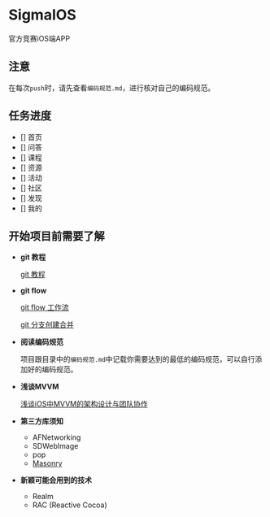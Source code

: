 # SigmaIOS
官方竞赛iOS端APP



## 注意

在每次`push`时，请先查看`编码规范.md`，进行核对自己的编码规范。



## 任务进度

- [] 首页
- [] 问答
- [] 课程
- [] 资源
- [] 活动
- [] 社区
- [] 发现
- [] 我的





## 开始项目前需要了解

-   **git 教程**

    [git 教程](http://www.liaoxuefeng.com/wiki/0013739516305929606dd18361248578c67b8067c8c017b000)

-   **git flow**

      [git flow 工作流](http://blog.jobbole.com/76867/)

      [git 分支创建合并](http://www.liaoxuefeng.com/wiki/0013739516305929606dd18361248578c67b8067c8c017b000/001375840038939c291467cc7c747b1810aab2fb8863508000)

-   **阅读编码规范**

      项目跟目录中的`编码规范.md`中记载你需要达到的最低的编码规范，可以自行添加好的编码规范。

-   **浅谈MVVM**

      [浅谈iOS中MVVM的架构设计与团队协作](http://www.cocoachina.com/ios/20150122/10987.html)

-   **第三方库须知**

    - AFNetworking
    - SDWebImage
    - pop
    - [Masonry](http://www.jianshu.com/p/10a250cc5018)

-   **新颖可能会用到的技术**

    - Realm
    - RAC (Reactive Cocoa)
